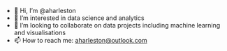- 👋 Hi, I’m @aharleston
- 👀 I’m interested in data science and analytics
- 💞️ I’m looking to collaborate on data projects including machine learning and visualisations
- 📫 How to reach me: aharleston@outlook.com

<!---
aharleston/aharleston is a ✨ special ✨ repository because its `README.md` (this file) appears on your GitHub profile.
You can click the Preview link to take a look at your changes.
--->
